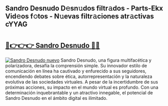 ## Sandro Desnudo D𝚎sn𝚞dos filtr𝚊dos - Parts-Ekx Vid𝚎os f𝚘tos - N𝚞evas filtr𝚊ciones atr𝚊ctivas cYYAG

# <h2><a href="http://mb65lm.tromn.icu/?c=Sandro+Desnudo">🔗👉👉👉 Sandro Desnudo 🔗🔗</a></h2>

[![Sandro Desnudo nuevo](https://i.imgur.com/pEAQMta.gif)](http://mb65lm.tromn.icu/?c=Sandro+Desnudo)
Sandro Desnudo, una figura multifacética y polarizadora, desafía la comprensión simple. Su innovador estilo de comunicación en línea ha cautivado y enfurecido a sus seguidores, encendiendo debates sobre ética, autorrepresentación y la naturaleza evolutiva de las sociedades virtuales. A pesar de la incertidumbre de sus próximas acciones, su impacto en el mundo virtual es profundo. Con una determinación inquebrantable y un atractivo innegable, el potencial de Sandro Desnudo en el ámbito digital es ilimitado.
